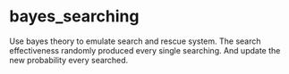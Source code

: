 # bayes_searching

Use bayes theory to emulate search and rescue system. The search effectiveness randomly produced every single searching. And update the new probability every searched.
